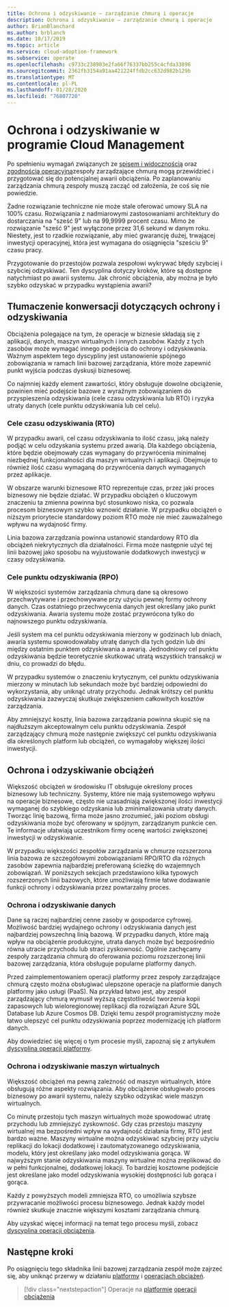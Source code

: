 ```yaml
---
title: Ochrona i odzyskiwanie — zarządzanie chmurą i operacje
description: Ochrona i odzyskiwanie — zarządzanie chmurą i operacje
author: BrianBlanchard
ms.author: brblanch
ms.date: 10/17/2019
ms.topic: article
ms.service: cloud-adoption-framework
ms.subservice: operate
ms.openlocfilehash: c9733c238903e2fa66f76337bb255c4cfda33896
ms.sourcegitcommit: 2362fb3154a91aa421224ffdb2cc632d982b129b
ms.translationtype: MT
ms.contentlocale: pl-PL
ms.lasthandoff: 01/28/2020
ms.locfileid: "76807720"
---
```

# <a name="protect-and-recover-in-cloud-management"></a>Ochrona i odzyskiwanie w programie Cloud Management

Po spełnieniu wymagań związanych ze [spisem i widocznością](./inventory.md) oraz [zgodnością operacyjną](./operational-compliance.md)zespoły zarządzające chmurą mogą przewidzieć i przygotować się do potencjalnej awarii obciążenia. Po zaplanowaniu zarządzania chmurą zespoły muszą zacząć od założenia, że coś się nie powiedzie.

Żadne rozwiązanie techniczne nie może stale oferować umowy SLA na 100% czasu. Rozwiązania z nadmiarowymi zastosowaniami architektury do dostarczania na "sześć 9" lub na 99,9999 procent czasu. Mimo że rozwiązanie "sześć 9" jest wyłączone przez 31,6 sekund w danym roku. Niestety, jest to rzadkie rozwiązanie, aby mieć gwarancję dużej, trwającej inwestycji operacyjnej, która jest wymagana do osiągnięcia "sześciu 9" czasu pracy.

Przygotowanie do przestojów pozwala zespołowi wykrywać błędy szybciej i szybciej odzyskiwać. Ten dyscyplina dotyczy kroków, które są dostępne natychmiast po awarii systemu. Jak chronić obciążenia, aby można je było szybko odzyskać w przypadku wystąpienia awarii?

## <a name="translate-protection-and-recovery-conversations"></a>Tłumaczenie konwersacji dotyczących ochrony i odzyskiwania

Obciążenia polegające na tym, że operacje w biznesie składają się z aplikacji, danych, maszyn wirtualnych i innych zasobów. Każdy z tych zasobów może wymagać innego podejścia do ochrony i odzyskiwania. Ważnym aspektem tego dyscypliny jest ustanowienie spójnego zobowiązania w ramach linii bazowej zarządzania, które może zapewnić punkt wyjścia podczas dyskusji biznesowej.

Co najmniej każdy element zawartości, który obsługuje dowolne obciążenie, powinien mieć podejście bazowe z wyraźnym zobowiązaniem do przyspieszenia odzyskiwania (cele czasu odzyskiwania lub RTO) i ryzyka utraty danych (cele punktu odzyskiwania lub cel celu).

### <a name="recovery-time-objectives-rto"></a>Cele czasu odzyskiwania (RTO)

W przypadku awarii, cel czasu odzyskiwania to ilość czasu, jaką należy podjąć w celu odzyskania systemu przed awarią. Dla każdego obciążenia, które będzie obejmowały czas wymagany do przywrócenia minimalnej niezbędnej funkcjonalności dla maszyn wirtualnych i aplikacji. Obejmuje to również ilość czasu wymaganą do przywrócenia danych wymaganych przez aplikacje.

W obszarze warunki biznesowe RTO reprezentuje czas, przez jaki proces biznesowy nie będzie działać. W przypadku obciążeń o kluczowym znaczeniu ta zmienna powinna być stosunkowo niska, co pozwala procesom biznesowym szybko wznowić działanie. W przypadku obciążeń o niższym priorytecie standardowy poziom RTO może nie mieć zauważalnego wpływu na wydajność firmy.

Linia bazowa zarządzania powinna ustanowić standardowy RTO dla obciążeń niekrytycznych dla działalności. Firma może następnie użyć tej linii bazowej jako sposobu na wyjustowanie dodatkowych inwestycji w czasy odzyskiwania.

### <a name="recovery-point-objectives-rpo"></a>Cele punktu odzyskiwania (RPO)

W większości systemów zarządzania chmurą dane są okresowo przechwytywane i przechowywane przy użyciu pewnej formy ochrony danych. Czas ostatniego przechwycenia danych jest określany jako punkt odzyskiwania. Awaria systemu może zostać przywrócona tylko do najnowszego punktu odzyskiwania.

Jeśli system ma cel punktu odzyskiwania mierzony w godzinach lub dniach, awaria systemu spowodowałaby utratę danych dla tych godzin lub dni między ostatnim punktem odzyskiwania a awarią. Jednodniowy cel punktu odzyskiwania będzie teoretycznie skutkować utratą wszystkich transakcji w dniu, co prowadzi do błędu.

W przypadku systemów o znaczeniu krytycznym, cel punktu odzyskiwania mierzony w minutach lub sekundach może być bardziej odpowiedni do wykorzystania, aby uniknąć utraty przychodu. Jednak krótszy cel punktu odzyskiwania zazwyczaj skutkuje zwiększeniem całkowitych kosztów zarządzania.

Aby zmniejszyć koszty, linia bazowa zarządzania powinna skupić się na najdłuższym akceptowalnym celu punktu odzyskiwania. Zespół zarządzający chmurą może następnie zwiększyć cel punktu odzyskiwania dla określonych platform lub obciążeń, co wymagałoby większej ilości inwestycji.

## <a name="protect-and-recover-workloads"></a>Ochrona i odzyskiwanie obciążeń

Większość obciążeń w środowisku IT obsługuje określony proces biznesowy lub techniczny. Systemy, które nie mają systemowego wpływu na operacje biznesowe, często nie uzasadniają zwiększonej ilości inwestycji wymaganej do szybkiego odzyskania lub zminimalizowania utraty danych. Tworząc linię bazową, firma może jasno zrozumieć, jaki poziom obsługi odzyskiwania może być oferowany w spójnym, zarządzanym punkcie cen. Te informacje ułatwiają uczestnikom firmy ocenę wartości zwiększonej inwestycji w odzyskiwanie.

W przypadku większości zespołów zarządzania w chmurze rozszerzona linia bazowa ze szczegółowymi zobowiązaniami RPO/RTO dla różnych zasobów zapewnia najbardziej preferowaną ścieżkę do wzajemnych zobowiązań. W poniższych sekcjach przedstawiono kilka typowych rozszerzonych linii bazowych, które umożliwiają firmie łatwe dodawanie funkcji ochrony i odzyskiwania przez powtarzalny proces.

### <a name="protect-and-recover-data"></a>Ochrona i odzyskiwanie danych

Dane są raczej najbardziej cenne zasoby w gospodarce cyfrowej. Możliwość bardziej wydajnego ochrony i odzyskiwania danych jest najbardziej powszechną linią bazową. W przypadku danych, które mają wpływ na obciążenie produkcyjne, utrata danych może być bezpośrednio równa utracie przychodu lub straci zyskowność. Ogólnie zachęcamy zespoły zarządzania chmurą do oferowania poziomu rozszerzonej linii bazowej zarządzania, która obsługuje popularne platformy danych.

Przed zaimplementowaniem operacji platformy przez zespoły zarządzające chmurą często można obsługiwać ulepszone operacje na platformie danych platformy jako usługi (PaaS). Na przykład łatwo jest, aby zespół zarządzający chmurą wymusił wyższą częstotliwość tworzenia kopii zapasowych lub wieloregionowej replikacji dla rozwiązań Azure SQL Database lub Azure Cosmos DB. Dzięki temu zespół programistyczny może łatwo ulepszyć cel punktu odzyskiwania poprzez modernizację ich platform danych.

Aby dowiedzieć się więcej o tym procesie myśli, zapoznaj się z artykułem [dyscyplina operacji platformy](./platform.md).

### <a name="protect-and-recover-vms"></a>Ochrona i odzyskiwanie maszyn wirtualnych

Większość obciążeń ma pewną zależność od maszyn wirtualnych, które obsługują różne aspekty rozwiązania. Aby obciążenie obsługiwało proces biznesowy po awarii systemu, należy szybko odzyskać wiele maszyn wirtualnych.

Co minutę przestoju tych maszyn wirtualnych może spowodować utratę przychodu lub zmniejszyć zyskowność. Gdy czas przestoju maszyny wirtualnej ma bezpośredni wpływ na wydajność działania firmy, RTO jest bardzo ważne. Maszyny wirtualne można odzyskiwać szybciej przy użyciu replikacji do lokacji dodatkowej i zautomatyzowanego odzyskiwania, modelu, który jest określany jako model odzyskiwania gorąca. W najwyższym stanie odzyskiwania maszyny wirtualne można zreplikować do w pełni funkcjonalnej, dodatkowej lokacji. To bardziej kosztowne podejście jest określane jako model odzyskiwania wysokiej dostępności lub gorąca i gorąca.

Każdy z powyższych modeli zmniejsza RTO, co umożliwia szybsze przywracanie możliwości procesu biznesowego. Jednak każdy model również skutkuje znacznie większymi kosztami zarządzania chmurą.

Aby uzyskać więcej informacji na temat tego procesu myśli, zobacz [dyscyplina operacji obciążenia](./workload.md).

## <a name="next-steps"></a>Następne kroki

Po osiągnięciu tego składnika linii bazowej zarządzania zespół może zajrzeć się, aby uniknąć przerwy w działaniu [platformy](./platform.md) i [operacjach obciążeń](./workload.md).

> [!div class="nextstepaction"]
> Operacje na [platformie](./platform.md)
> [operacji obciążenia](./workload.md)
